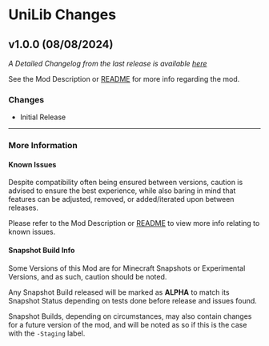 # UniLib Changes

## v1.0.0 (08/08/2024)

_A Detailed Changelog from the last release is
available [here](https://gitlab.com/CDAGaming/UniLib/-/compare/release%2Fv1.0.0...release%2Fv1.0.0)_

See the Mod Description or [README](https://gitlab.com/CDAGaming/UniLib) for more info regarding the mod.

### Changes

* Initial Release

___

### More Information

#### Known Issues

Despite compatibility often being ensured between versions,
caution is advised to ensure the best experience, while also baring in mind that features can be adjusted, removed, or
added/iterated upon between releases.

Please refer to the Mod Description or [README](https://gitlab.com/CDAGaming/UniLib) to view more info relating
to known issues.

#### Snapshot Build Info

Some Versions of this Mod are for Minecraft Snapshots or Experimental Versions, and as such, caution should be noted.

Any Snapshot Build released will be marked as **ALPHA** to match its Snapshot Status depending on tests done before
release
and issues found.

Snapshot Builds, depending on circumstances, may also contain changes for a future version of the mod, and will be noted
as so if this is the case with the `-Staging` label.
